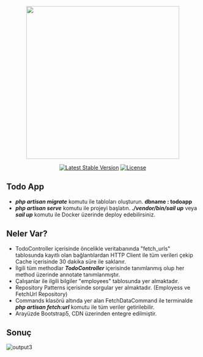 <p align="center"><a href="https://laravel.com" target="_blank">
<img src="https://raw.githubusercontent.com/laravel/art/master/logo-lockup/5%20SVG/2%20CMYK/1%20Full%20Color/laravel-logolockup-cmyk-red.svg" width="400"></a></p>

<p align="center">
    <a href="https://packagist.org/packages/laravel/framework"><img src="https://img.shields.io/packagist/v/laravel/framework" alt="Latest Stable Version"></a>
    <a href="https://packagist.org/packages/laravel/framework"><img src="https://img.shields.io/packagist/l/laravel/framework" alt="License"></a>
</p>

## Todo App
- <b><i>php artisan migrate</i></b> komutu ile tabloları oluşturun. <b>dbname : todoapp</b>
- <b><i>php artisan serve</i></b> komutu ile projeyi başlatın. <b><i>./vendor/bin/sail up</i></b> veya <b><i>sail up</i></b> komutu ile Docker üzerinde deploy edebilirsiniz.

## Neler Var?

- TodoController içerisinde öncelikle veritabanında "fetch_urls" tablosunda kayıtlı olan bağlantılardan HTTP Client ile tüm verileri çekip Cache içerisinde 30 dakika süre ile saklanır. 
- İlgili tüm methodlar <b><i>TodoController</i></b> içerisinde tanımlanmış olup her method üzerinde annotate tanımlanmıştır.
- Çalışanlar ile ilgili bilgiler "employees" tablosunda yer almaktadır.
- Repository Patterns içerisinde sorgular yer almaktadır. (Employess ve FetchUrl Repository)
- Commands klasörü altında yer alan FetchDataCommand ile terminalde <b><i>php artisan fetch:url</i></b> komutu ile tüm veriler getirilebilir.
- Arayüzde Bootstrap5, CDN üzerinden entegre edilmiştir.

## Sonuç

<img src="https://i.ibb.co/72z7M8D/output3.png" alt="output3">
